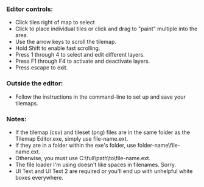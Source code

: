 ### Editor controls:
* Click tiles right of map to select
* Click to place individual tiles or click and drag to "paint" multiple into the area.
* Use the arrow keys to scroll the tilemap.
* Hold Shift to enable fast scrolling.
* Press 1 through 4 to select and edit different layers.
* Press F1 through F4 to activate and deactivate layers.
* Press escape to exit.

### Outside the editor:
* Follow the instructions in the command-line to set up and save your tilemaps.

### Notes:
* If the tilemap (csv) and tileset (png) files are in the same folder as the Tilemap Editor.exe, simply use file-name.ext.
* If they are in a folder within the exe's folder, use folder-name\file-name.ext.
* Otherwise, you must use C:\full\path\to\file-name.ext.
* The file loader I'm using doesn't like spaces in filenames. Sorry.
* UI Text and UI Text 2 are required or you'll end up with unhelpful white boxes everywhere.
